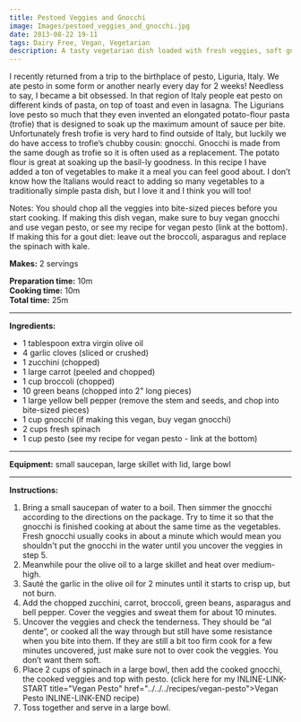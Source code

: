 ```yaml
---
title: Pestoed Veggies and Gnocchi
image: Images/pestoed_veggies_and_gnocchi.jpg
date: 2013-08-22 19-11
tags: Dairy Free, Vegan, Vegetarian
description: A tasty vegetarian dish loaded with fresh veggies, soft gnocchi and home-made pesto.
---
```

I recently returned from a trip to the birthplace of pesto, Liguria, Italy. We ate pesto in some form or another nearly every day for 2 weeks! Needless to say, I became a bit obsessed. In that region of Italy people eat pesto on different kinds of pasta, on top of toast and even in lasagna. The Ligurians love pesto so much that they even invented an elongated potato-flour pasta (trofie) that is designed to soak up the maximum amount of sauce per bite.  Unfortunately fresh trofie is very hard to find outside of Italy, but luckily we do have access to trofie’s chubby cousin: gnocchi. Gnocchi is made from the same dough as trofie so it is often used as a replacement. The potato flour is great at soaking up the basil-ly goodness. In this recipe I have added a ton of vegetables to make it a meal you can feel good about. I don’t know how the Italians would react to adding so many vegetables to a traditionally simple pasta dish, but I love it and I think you will too! 

Notes:
You should chop all the veggies into bite-sized pieces before you start cooking. If making this dish vegan, make sure to buy vegan gnocchi and use vegan pesto, or see my recipe for vegan pesto (link at the bottom). If making this for a gout diet: leave out the broccoli, asparagus and replace the spinach with kale.

**Makes:** 2 servings

**Preparation time:** 10m  
**Cooking time:** 10m  
**Total time:** 25m

---

**Ingredients:**

- 1 tablespoon extra virgin olive oil
- 4 garlic cloves (sliced or crushed)
- 1 zucchini (chopped)
- 1 large carrot (peeled and chopped)
- 1 cup broccoli (chopped)
- 10 green beans (chopped into 2" long pieces)
- 1 large yellow bell pepper (remove the stem and seeds, and chop into bite-sized pieces)
- 1 cup gnocchi (if making this vegan, buy vegan gnocchi)
- 2  cups fresh spinach
- 1 cup pesto (see my recipe for vegan pesto - link at the bottom)


---

**Equipment:** small saucepan, large skillet with lid, large bowl

---

**Instructions:**

1. Bring a small saucepan of water to a boil. Then simmer the gnocchi according to the directions on the package. Try to time it so that the gnocchi is finished cooking at about the same time as the vegetables. Fresh gnocchi usually cooks in about a minute which would mean you shouldn't put the gnocchi in the water until you uncover the veggies in step 5. 
1. Meanwhile pour the olive oil to a large skillet and heat over medium-high. 
1. Sauté the garlic in the olive oil for 2 minutes until it starts to crisp up, but not burn. 
1. Add the chopped zucchini, carrot, broccoli, green beans, asparagus and bell pepper. Cover the veggies and sweat them for about 10 minutes. 
1. Uncover the veggies and check the tenderness. They should be “al dente”, or cooked all the way through but still have some resistance when you bite into them. If they are still a bit too firm cook for a few minutes uncovered, just make sure not to over cook the veggies. You don’t want them soft.
1. Place 2 cups of spinach in a large bowl, then add the cooked gnocchi, the cooked veggies and top with pesto. (click here for my INLINE-LINK-START title="Vegan Pesto" href="../../../recipes/vegan-pesto">Vegan Pesto INLINE-LINK-END recipe)
1. Toss together and serve in a large bowl. 

